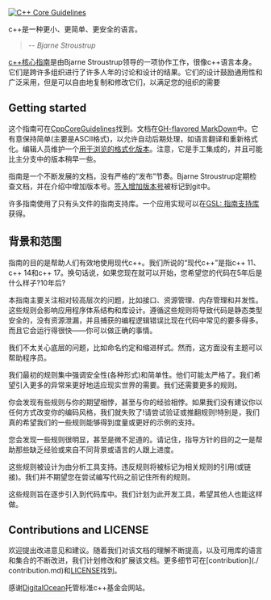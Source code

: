 [![C++ Core Guidelines](cpp_core_guidelines_logo_text.png)](http://isocpp.github.io/CppCoreGuidelines/CppCoreGuidelines)

c++是一种更小、更简单、更安全的语言。
>-- <cite>Bjarne Stroustrup</cite>

[c++核心指南](CppCoreGuidelines.md)是由Bjarne Stroustrup领导的一项协作工作，很像c++语言本身。它们是跨许多组织进行了许多人年的讨论和设计的结果。它们的设计鼓励通用性和广泛采用，但是可以自由地复制和修改它们，以满足您的组织的需要

## Getting started

这个指南可在[CppCoreGuidelines](CppCoreGuidelines.md)找到。文档在[GH-flavored MarkDown](https://github.github.com/gfm/)中。它有意保持简单(主要是ASCII格式)，以允许自动后期处理，如语言翻译和重新格式化。编辑人员维护一个[用于浏览的格式化版本](http://isocpp.github.io/CppCoreGuidelines/CppCoreGuidelines)。注意，它是手工集成的，并且可能比主分支中的版本稍早一些。

指南是一个不断发展的文档，没有严格的“发布”节奏。Bjarne Stroustrup定期检查文档，并在介绍中增加版本号。[签入增加版本号](https://github.com/isocpp/CppCoreGuidelines/releases)被标记到git中。

许多指南使用了只有头文件的指南支持库。一个应用实现可以在[GSL: 指南支持库](https://github.com/Microsoft/GSL)获得。

## 背景和范围

指南的目的是帮助人们有效地使用现代c++。我们所说的“现代c++”是指c++ 11、c++ 14和c++ 17。换句话说，如果您现在就可以开始，您希望您的代码在5年后是什么样子?10年后?

本指南主要关注相对较高层次的问题，比如接口、资源管理、内存管理和并发性。这些规则会影响应用程序体系结构和库设计。遵循这些规则将导致代码是静态类型安全的，没有资源泄漏，并且捕获的编程逻辑错误比现在代码中常见的要多得多。而且它会运行得很快——你可以做正确的事情。

我们不太关心底层的问题，比如命名约定和缩进样式。然而，这方面没有主题可以帮助程序员。

我们最初的规则集中强调安全性(各种形式)和简单性。他们可能太严格了。我们希望引入更多的异常来更好地适应现实世界的需要。我们还需要更多的规则。

你会发现有些规则与你的期望相悖，甚至与你的经验相悖。如果我们没有建议你以任何方式改变你的编码风格，我们就失败了!请尝试验证或推翻规则!特别是，我们真的希望我们的一些规则能够得到度量或更好的示例的支持。

您会发现一些规则很明显，甚至是微不足道的。请记住，指导方针的目的之一是帮助那些缺乏经验或来自不同背景或语言的人跟上进度。

这些规则被设计为由分析工具支持。违反规则将被标记为相关规则的引用(或链接)。我们并不期望您在尝试编写代码之前记住所有的规则。

这些规则旨在逐步引入到代码库中。我们计划为此开发工具，希望其他人也能这样做。

## Contributions and LICENSE

欢迎提出改进意见和建议。随着我们对该文档的理解不断提高，以及可用库的语言和集合的不断改进，我们计划修改和扩展该文档。更多细节可在[contribution](./ contribution.md)和[LICENSE](./LICENSE)找到。

感谢[DigitalOcean](https://www.digitalocean.com/?refcode=32f291566cf7&utm_campaign=Referral_Invite&utm_medium=Referral_Program&utm_source=CopyPaste)托管标准c++基金会网站。
